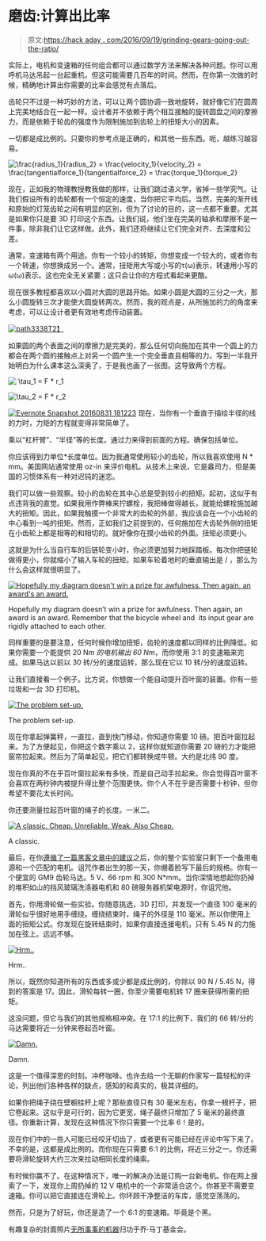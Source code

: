 # 磨齿:计算出比率

> 原文:[https://hack aday . com/2016/09/19/grinding-gears-going-out-the-ratio/](https://hackaday.com/2016/09/19/grinding-gears-figuring-out-the-ratio/)

实际上，电机和变速箱的任何组合都可以通过数学方法来解决各种问题。你可以用呼机马达吊起一台起重机，但这可能需要几百年的时间。然而，在你第一次做的时候，精确地计算出你需要的比率会感觉有点落后。

齿轮只不过是一种巧妙的方法，可以让两个圆协调一致地旋转，就好像它们在圆周上完美地结合在一起一样。设计者并不依赖于两个相互接触的旋转圆盘之间的摩擦力，而是依赖于轮齿的强度作为限制施加到齿轮上的扭矩大小的因素。

一切都是成比例的。只要你的参考点是正确的，和其他一些东西。呃，越练习越容易。

![\frac{radius_1}{radius_2} = \frac{velocity_1}{velocity_2} = \frac{tangentialforce_1}{tangentialforce_2} = \frac{torque_1}{torque_2} ](../Images/854d0686fc45122634415a57d2bcbcdc.png)

现在，正如我的物理教授教我做的那样，让我们跳过语义学，省掉一些学究气。让我们假设所有的齿轮都有一个恒定的速度，当你把它平均后。当然，完美的渐开线和原始的灯笼齿轮之间有明显的区别，但为了讨论的目的，这一点都不重要。尤其是如果你只是要 3D 打印这个东西。让我们说，他们坐在完美的轴承和摩擦不是一件事，除非我们让它这样做。此外，我们还将继续让它们完全对齐、去深度和公差。

通常，变速箱有两个用途。你有一个较小的转矩，你想变成一个较大的，或者你有一个转速，你想换成另一个。通常，扭矩用大写或小写的τ(ω)表示，转速用小写的ω(ω)表示。这也完全无关紧要；这只会让你的方程式看起来更酷。

现在很多教程都喜欢以小圆对大圆的思路开始。如果小圆是大圆的三分之一大，那么小圆旋转三次才能使大圆旋转两次。然而，我的观点是，从所施加的力的角度来考虑，可以让设计者更有效地考虑传动装置。

[![path3338](../Images/a5d59992b27e8ab8e85917e44dba6bd7.png)T2】](https://hackaday.com/wp-content/uploads/2016/08/path3338.png)

如果圆的两个表面之间的摩擦力是完美的，那么任何切向施加在其中一个圆上的力都会在两个圆的接触点上对另一个圆产生一个完全垂直且相等的力。写到一半我开始明白为什么课本这么深奥了，于是我也画了一张图。这导致两个方程。

![ \tau_1 = F * r_1 ](../Images/bcb32e5e0715b626d9b0ce390aa33b86.png)

![\tau_2 = F * r_2  ](../Images/ea0ac6e13622c9d7ff58952a418efea5.png)

[![Evernote Snapshot 20160831 181223](../Images/fedaab79890bd7f5031c32cf3d10eb2b.png)](https://hackaday.com/wp-content/uploads/2016/08/evernote-snapshot-20160831-181223.png) 现在，当你有一个垂直于描绘半径的线的力时，力矩的方程就变得非常简单了。

乘以“杠杆臂”、“半径”等的长度。通过力来得到前面的方程。确保包括单位。

你应该得到力单位*长度单位。因为我通常使用较小的齿轮，所以我喜欢使用 N * mm。美国网站通常使用 oz-in 来评价电机。从技术上来说，它是盎司力，但是美国的习惯体系有一种对迟钝的迷恋。

我们可以做一些观察。较小的齿轮在其中心总是受到较小的扭矩。起初，这似乎有点违背我的直觉。如果我用作弊棒来拧螺栓，我把棒做得越长，就能给螺栓施加越大的扭矩。因此，如果我触摸一个非常大的齿轮的外部，我应该会在一个小齿轮的中心看到一吨的扭矩。然而，正如我们之前提到的，任何施加在大齿轮外侧的扭矩在小齿轮上都是相等的和相切的。就好像你在摸小齿轮的外面。扭矩必须更小。

这就是为什么当自行车的后链轮变小时，你必须更加努力地踩踏板。每次你把链轮做得更小，你就缩小了输入车轮的扭矩。如果车轮着地时的垂直输出是 / <radius of="" the="" wheel="">，那么为什么会这样就很明显了。</radius>

[![Hopefully my diagram doesn't win a prize for awfulness. Then again, an award's an award.](../Images/ccaffcce8080ccd953890caf39459994.png)](https://hackaday.com/wp-content/uploads/2016/08/finfout.png)

Hopefully my diagram doesn’t win a prize for awfulness. Then again, an award is an award. Remember that the bicycle wheel and  its input gear are rigidly attached to each other.

同样重要的是要注意，任何时候你增加扭矩，齿轮的速度都以同样的比例降低。如果你需要一个能提供 20 N*m 的电机输出 60 N*m，而你使用 3:1 的变速箱来完成。如果马达以前以 30 转/分的速度运转，那么现在它以 10 转/分的速度运转。

让我们直接看一个例子。比方说，你想做一个能自动提升百叶窗的装置。你有一些垃圾和一台 3D 打印机。

[![The problem set-up.](../Images/b3d2638722bf2704caf206309b0269b4.png)](https://hackaday.com/wp-content/uploads/2016/08/evernote-snapshot-20160831-183348.png)

The problem set-up.

现在你拿起弹簧秤，一直拉，直到快门移动，你知道你需要 10 磅。把百叶窗拉起来。为了方便起见，你把这个数字乘以 2，这样你就知道你需要 20 磅的力才能把窗帘拉起来。然后为了简单起见，把它们都转换成牛顿。大约是北纬 90 度。

现在你真的不在乎百叶窗拉起来有多快，而是自己动手拉起来。你会觉得百叶窗不会喜欢在两秒钟内被提升得比整个范围更快。你个人不在乎是否需要十秒钟，但你希望不要花太长时间。

你还要测量拉起百叶窗的绳子的长度。一米二。

[![A classic. Cheap. Unreliable. Weak. Also Cheap. ](../Images/5c81b46588b4db98a441dccd66d2dc6a.png)](https://hackaday.com/wp-content/uploads/2016/08/gm9-back-img_3152.jpg)

A classic.

最后，在你[遵循了一篇黑客文章中的建议](http://hackaday.com/2016/05/31/path-to-craftsmanship-the-art-of-throwing-it-away/)之后，你的整个实验室只剩下一个备用电源和一个匹配的电机。诅咒作者出生的那一天，你绷着脸写下最后的规格。你有一个便宜的 GM9 齿轮马达。5 V、66 rpm 和 300 N*mm。当你深情地想起你扔掉的堆积如山的挡风玻璃洗涤器电机和 80 磅服务器机架电源时，你诅咒他。

首先，你用滑轮做一些实验。你随意挑选，3D 打印，并发现一个直径 100 毫米的滑轮似乎很好地用手缠绕。缠绕结束时，绳子的外径是 110 毫米。所以你使用上面的扭矩公式。你发现在旋转结束时，如果你直接连接电机，只有 5.45 N 的力施加在弦上。远远不够。

[![Hrm..](../Images/0d6c1fc886bbce61724f996b8988802e.png)](https://hackaday.com/wp-content/uploads/2016/08/try1.png)

Hrm..

所以，既然你知道所有的东西或多或少都是成比例的，你除以 90 N / 5.45 N，得到的答案是 17。因此，滑轮每转一圈，你至少需要电机转 17 圈来获得所需的扭矩。

这没问题，但它与我们的其他规格相冲突。在 17:1 的比例下，我们的 66 转/分的马达需要将近一分钟来卷起百叶窗。

[![Damn.](../Images/2f3d9e269d240c2ec48a9899389555ea.png)](https://hackaday.com/wp-content/uploads/2016/08/try2.png)

Damn.

这是一个值得深思的时刻。冲杯咖啡。也许去给一个无聊的作家写一篇轻松的评论，列出他们各种各样的缺点，感知的和真实的，极其详细的。

如果你把绳子绕在壁橱挂杆上呢？那些直径只有 30 毫米左右。你拿一根杆子，把它卷起来。这似乎是可行的，因为它更宽，绳子最终只增加了 5 毫米的最终直径。你重新计算，发现在这种情况下你只需要一个比率 6！是的。

现在你们中的一些人可能已经咬牙切齿了，或者更有可能已经在评论中写下来了。不幸的是，这都是成比例的。而你现在只需要 6:1 的比例，将近三分之一。你还需要将滑轮旋转大约三次来拉动相同长度的绳索。

有时候你赢不了。在这种情况下，唯一的解决办法是订购一台新电机。你在网上搜索了一下，发现你上周扔掉的 12 V 电机中的一个非常适合这个。你甚至不需要变速箱。你可以把它直接连在滑轮上。你环顾干净整洁的车库，感觉空荡荡的。

然而，只是为了好玩，你还是造了一个 6:1 的变速箱。毕竟是个黑。

有趣复杂的封面照片[无所事事的机器](http://www.craftsmanshipmuseum.com/Wahlstrom.htm)归功于乔·马丁基金会。